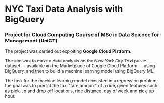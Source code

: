 # NYC Taxi Data Analysis with BigQuery

### Project for Cloud Computing Course of MSc in Data Science for Management (UniCT)

The project was carried out exploiting **Google Cloud Platform**.

The aim was to make a data analysis on the *New York City Taxi* public dataset — available on the Marketplace of Google Cloud Platform — using BigQuery, and then to build a machine learning model using BigQuery ML.

The task for the machine learning model consisted in a regression problem: the goal was to predict the taxi "fare amount" of a ride, given features such as pick-up and drop-off locations, ride distance, day of week and pick-up hour.
